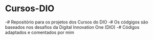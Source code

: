 # Cursos-DIO
-# Repositório para os projetos dos Cursos do DIO
-# Os códgigos são baseados nos desafios da Digital Innovation One (DIO)
-# Códigos adaptados e comentados por mim
